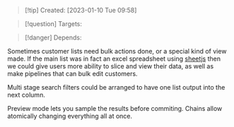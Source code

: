 
>[!tip] Created: [2023-01-10 Tue 09:58]

>[!question] Targets: 

>[!danger] Depends: 

Sometimes customer lists need bulk actions done, or a special kind of view made.
If the main list was in fact an excel spreadsheet using [sheetjs](https://docs.sheetjs.com/docs/demos/frontend/react) then we could give users more ability to slice and view their data, as well as make pipelines that can bulk edit customers.

Multi stage search filters could be arranged to have one list output into the next column.

Preview mode lets you sample the results before commiting.
Chains allow atomically changing everything all at once.